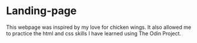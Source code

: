 # Landing-page
This webpage was inspired by my love for chicken wings. It also allowed me to practice the html and css skills I have learned using The Odin Project. 
